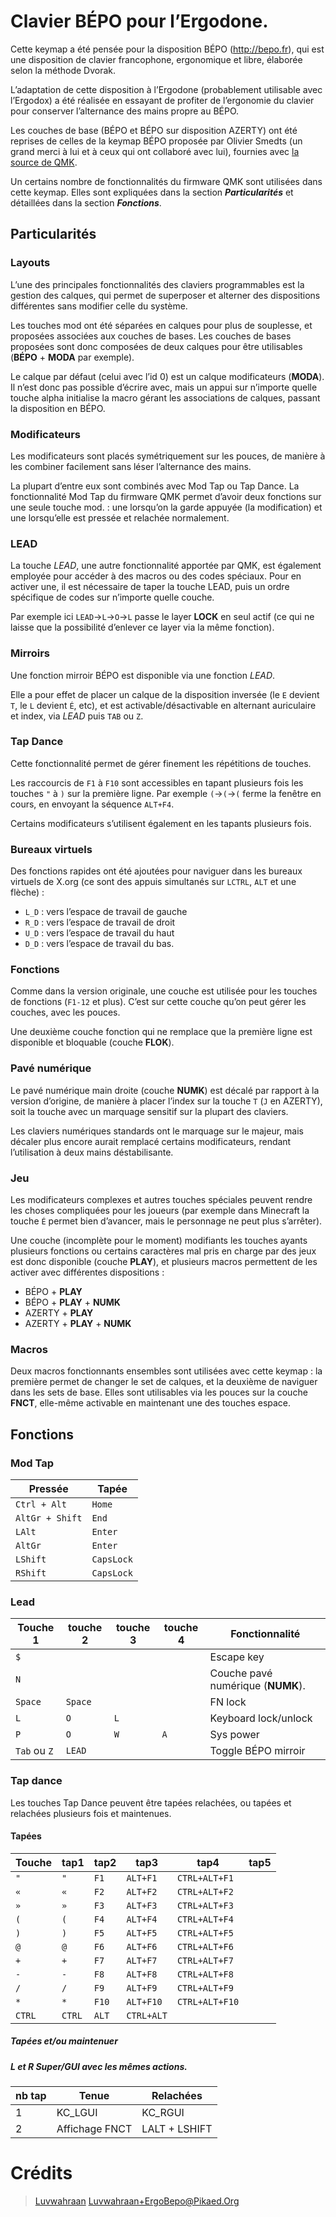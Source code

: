
# Clavier BÉPO pour l’Ergodone.

Cette keymap a été pensée pour la disposition BÉPO (http://bepo.fr), qui est une disposition de clavier francophone, ergonomique et libre, élaborée selon la méthode Dvorak.

L’adaptation de cette disposition à l’Ergodone (probablement utilisable avec l’Ergodox) a été réalisée en essayant de profiter de l’ergonomie du clavier pour conserver l’alternance des mains propre au BÉPO.

Les couches de base (BÉPO et BÉPO sur disposition AZERTY) ont été reprises de celles de la keymap BÉPO proposée par Olivier Smedts (un grand merci à lui et à ceux qui ont collaboré avec lui), fournies avec [la source de QMK](https://github.com/qmk/qmk_firmware/tree/master/layouts/community/ergodox/bepo).

Un certains nombre de fonctionnalités du firmware QMK sont utilisées dans cette keymap. Elles sont expliquées dans la section ***Particularités*** et détaillées dans la section ***Fonctions***.


## Particularités

### Layouts

L’une des principales fonctionnalités des claviers programmables est la gestion des calques, qui permet de superposer et alterner des dispositions différentes sans modifier celle du système.

Les touches mod ont été séparées en calques pour plus de souplesse, et proposées associées aux couches de bases.
Les couches de bases proposées sont donc composées de deux calques pour être utilisables (**BÉPO** + **MODA** par exemple).

Le calque par défaut (celui avec l’id 0) est un calque modificateurs (**MODA**). Il n’est donc pas possible d’écrire avec, mais un appui sur n’importe quelle touche alpha initialise la macro gérant les associations de calques, passant la disposition en BÉPO.

### Modificateurs

Les modificateurs sont placés symétriquement sur les pouces, de manière à les combiner facilement sans léser l’alternance des mains.

La plupart d’entre eux sont combinés avec Mod Tap ou Tap Dance.
La fonctionnalité Mod Tap du firmware QMK permet d’avoir deux fonctions sur une seule touche mod. : une lorsqu’on la garde appuyée (la modification) et une lorsqu’elle est pressée et relachée normalement.


### LEAD

La touche *LEAD*, une autre fonctionnalité apportée par QMK, est également employée pour accéder à des macros ou des codes spéciaux. Pour en activer une, il est nécessaire de taper la touche LEAD, puis un ordre spécifique de codes sur n’importe quelle couche.

Par exemple ici `LEAD`→`L`→`O`→`L` passe le layer **LOCK** en seul actif (ce qui ne laisse que la possibilité d’enlever ce layer via la même fonction).

### Mirroirs

Une fonction mirroir BÉPO est disponible via une fonction *LEAD*.

Elle a pour effet de placer un calque de la disposition inversée (le `E` devient `T`, le `L` devient `É`, etc), et est activable/désactivable en alternant auriculaire et index, via *LEAD* puis `TAB` ou `Z`.

### Tap Dance

Cette fonctionnalité permet de gérer finement les répétitions de touches.

Les raccourcis de `F1` à `F10` sont accessibles en tapant plusieurs fois les touches `"` à `)` sur la première ligne. Par exemple `(`→`(`→`(` ferme la fenêtre en cours, en envoyant la séquence `ALT+F4`.

Certains modificateurs s’utilisent également en les tapants plusieurs fois.

### Bureaux virtuels

Des fonctions rapides ont été ajoutées pour naviguer dans les bureaux virtuels de X.org (ce sont des appuis simultanés sur `LCTRL`, `ALT` et une flèche) :
* `L_D` : vers l’espace de travail de gauche
* `R_D` : vers l’espace de travail de droit
* `U_D` : vers l’espace de travail du haut
* `D_D` : vers l’espace de travail du bas.

### Fonctions

Comme dans la version originale, une couche est utilisée pour les touches de fonctions (`F1-12` et plus). C’est sur cette couche qu’on peut gérer les couches, avec les pouces.

Une deuxième couche fonction qui ne remplace que la première ligne est disponible et bloquable (couche **FLOK**).

### Pavé numérique

Le pavé numérique main droite (couche **NUMK**) est décalé par rapport à la version d’origine, de manière à placer l’index sur la touche `T` (`J` en AZERTY), soit la touche avec un marquage sensitif sur la plupart des claviers.

Les claviers numériques standards ont le marquage sur le majeur, mais décaler plus encore aurait remplacé certains modificateurs, rendant l’utilisation à deux mains déstabilisante.

### Jeu

Les modificateurs complexes et autres touches spéciales peuvent rendre les choses compliquées pour les joueurs (par exemple dans Minecraft la touche `É` permet bien d’avancer, mais le personnage ne peut plus s’arrêter).

Une couche (incomplète pour le moment) modifiants les touches ayants plusieurs fonctions ou certains caractères mal pris en charge par des jeux est donc disponible (couche **PLAY**), et plusieurs macros permettent de les activer avec différentes dispositions :
* BÉPO + **PLAY**
* BÉPO + **PLAY** + **NUMK**
* AZERTY + **PLAY**
* AZERTY + **PLAY** + **NUMK**

### Macros

Deux macros fonctionnants ensembles sont utilisées avec cette keymap : la première permet de changer le set de calques, et la deuxième de naviguer dans les sets de base.
Elles sont utilisables via les pouces sur la couche **FNCT**, elle-même activable en maintenant une des touches espace.

## Fonctions

### Mod Tap

Pressée         | Tapée
----------------|----------
`Ctrl + Alt`    | `Home`
`AltGr + Shift` | `End`
`LAlt`          | `Enter`
`AltGr`         | `Enter`
`LShift`        | `CapsLock`
`RShift`        | `CapsLock`


### Lead

 Touche 1 | touche 2 | touche 3 | touche 4 |Fonctionnalité
----------|----------|----------|----------|---------------
`$` | | | | Escape key
`N` | | | | Couche pavé numérique (**NUMK**).
`Space` | `Space` | | | FN lock
`L` | `O` | `L` | | Keyboard lock/unlock
`P` | `O` | `W` | `A` | Sys power
`Tab` ou `Z` | `LEAD` | | | Toggle BÉPO mirroir

### Tap dance

Les touches Tap Dance peuvent être tapées relachées, ou tapées et relachées plusieurs fois et maintenues.

#### Tapées

Touche    | tap1     | tap2     | tap3       | tap4           | tap5
----------|----------|----------|------------|----------------|-------
 `"`      | `"`      | `F1`     | `ALT+F1`   | `CTRL+ALT+F1`  |
 `«`      | `«`      | `F2`     | `ALT+F2`   | `CTRL+ALT+F2`  |
 `»`      | `»`      | `F3`     | `ALT+F3`   | `CTRL+ALT+F3`  |
 `(`      | `(`      | `F4`     | `ALT+F4`   | `CTRL+ALT+F4`  |
 `)`      | `)`      | `F5`     | `ALT+F5`   | `CTRL+ALT+F5`  |
 `@`      | `@`      | `F6`     | `ALT+F6`   | `CTRL+ALT+F6`  |
 `+`      | `+`      | `F7`     | `ALT+F7`   | `CTRL+ALT+F7`  |
 `-`      | `-`      | `F8`     | `ALT+F8`   | `CTRL+ALT+F8`  |
 `/`      | `/`      | `F9`     | `ALT+F9`   | `CTRL+ALT+F9`  |
 `*`      | `*`      | `F10`    | `ALT+F10`  | `CTRL+ALT+F10` |
 `CTRL`   | `CTRL`   | `ALT`    | `CTRL+ALT` |                |

##### Tapées et/ou maintenuer

##### L et R Super/GUI avec les mêmes actions.

nb tap | Tenue          | Relachées
-------|----------------|---------------
 1     | KC_LGUI        | KC_RGUI
 2     | Affichage FNCT | LALT + LSHIFT



# Crédits

> [Luvwahraan](https://github.com/Luvwahraan) <Luvwahraan+ErgoBepo@Pikaed.Org>

